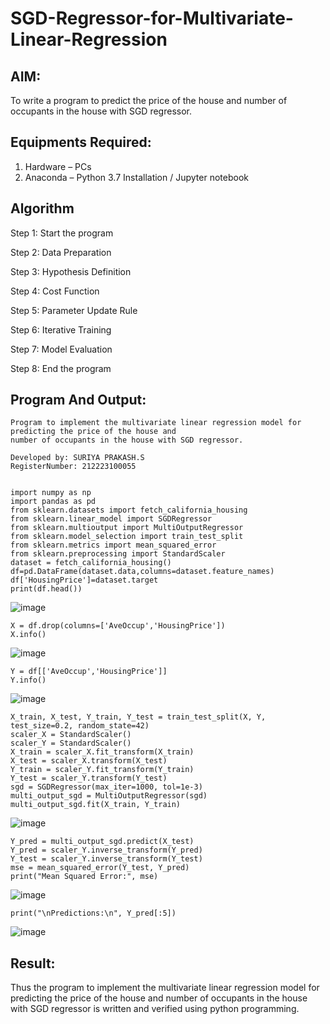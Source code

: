 # SGD-Regressor-for-Multivariate-Linear-Regression

## AIM:
To write a program to predict the price of the house and number of occupants in the house with SGD regressor.

## Equipments Required:
1. Hardware – PCs
2. Anaconda – Python 3.7 Installation / Jupyter notebook

## Algorithm
Step 1: Start the program

Step 2: Data Preparation 

Step 3: Hypothesis Definition 

Step 4: Cost Function 

Step 5: Parameter Update Rule 

Step 6: Iterative Training 

Step 7: Model Evaluation 

Step 8: End the program


## Program And Output:
```
Program to implement the multivariate linear regression model for predicting the price of the house and
number of occupants in the house with SGD regressor.

Developed by: SURIYA PRAKASH.S
RegisterNumber: 212223100055 
```
```

import numpy as np
import pandas as pd
from sklearn.datasets import fetch_california_housing
from sklearn.linear_model import SGDRegressor
from sklearn.multioutput import MultiOutputRegressor
from sklearn.model_selection import train_test_split
from sklearn.metrics import mean_squared_error
from sklearn.preprocessing import StandardScaler
dataset = fetch_california_housing()
df=pd.DataFrame(dataset.data,columns=dataset.feature_names)
df['HousingPrice']=dataset.target
print(df.head())
```


![image](https://github.com/user-attachments/assets/1ec4e143-a107-4c74-adfd-cdb67666db12)

```
X = df.drop(columns=['AveOccup','HousingPrice'])
X.info()
```
![image](https://github.com/user-attachments/assets/36cc262a-78e3-4523-b8f7-9525e5aaba3a)

```
Y = df[['AveOccup','HousingPrice']]
Y.info()
```

![image](https://github.com/user-attachments/assets/9ba395ab-ad56-4f91-8b23-7e1ce1ddfa77)

```
X_train, X_test, Y_train, Y_test = train_test_split(X, Y, test_size=0.2, random_state=42)
scaler_X = StandardScaler()
scaler_Y = StandardScaler()
X_train = scaler_X.fit_transform(X_train)
X_test = scaler_X.transform(X_test)
Y_train = scaler_Y.fit_transform(Y_train)
Y_test = scaler_Y.transform(Y_test)
sgd = SGDRegressor(max_iter=1000, tol=1e-3)
multi_output_sgd = MultiOutputRegressor(sgd)
multi_output_sgd.fit(X_train, Y_train)
```
![image](https://github.com/user-attachments/assets/baef5f92-42bc-40e4-9bab-e5f66fe06084)

```
Y_pred = multi_output_sgd.predict(X_test)
Y_pred = scaler_Y.inverse_transform(Y_pred)
Y_test = scaler_Y.inverse_transform(Y_test)
mse = mean_squared_error(Y_test, Y_pred)
print("Mean Squared Error:", mse)
```
![image](https://github.com/user-attachments/assets/9cf8d816-cd01-4509-98ba-d8611b74097a)


```
print("\nPredictions:\n", Y_pred[:5])
```
![image](https://github.com/user-attachments/assets/ca984f1a-6a78-4b9f-a926-4953da434357)



## Result:
Thus the program to implement the multivariate linear regression model for predicting the price of the house and number of occupants in the house with SGD regressor is written and verified using python programming.
